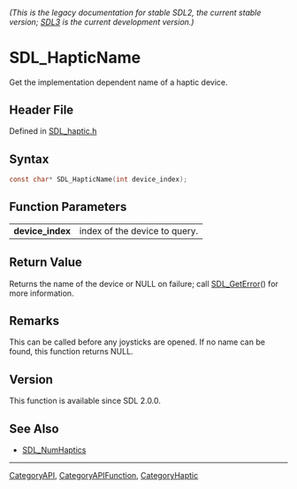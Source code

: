 ###### (This is the legacy documentation for stable SDL2, the current stable version; [SDL3](https://wiki.libsdl.org/SDL3/) is the current development version.)
# SDL_HapticName

Get the implementation dependent name of a haptic device.

## Header File

Defined in [SDL_haptic.h](https://github.com/libsdl-org/SDL/blob/SDL2/include/SDL_haptic.h)

## Syntax

```c
const char* SDL_HapticName(int device_index);

```

## Function Parameters

|                      |                               |
| -------------------- | ----------------------------- |
| **device_index**     | index of the device to query. |

## Return Value

Returns the name of the device or NULL on failure; call
[SDL_GetError](SDL_GetError)() for more information.

## Remarks

This can be called before any joysticks are opened. If no name can be
found, this function returns NULL.

## Version

This function is available since SDL 2.0.0.

## See Also

- [SDL_NumHaptics](SDL_NumHaptics)

----
[CategoryAPI](CategoryAPI), [CategoryAPIFunction](CategoryAPIFunction), [CategoryHaptic](CategoryHaptic)

